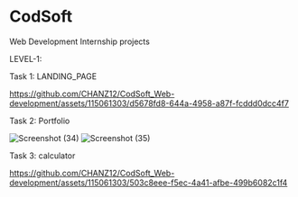 # CodSoft
Web Development Internship projects

LEVEL-1:


Task 1: LANDING_PAGE



https://github.com/CHANZ12/CodSoft_Web-development/assets/115061303/d5678fd8-644a-4958-a87f-fcddd0dcc4f7





Task 2: Portfolio

![Screenshot (34)](https://github.com/CHANZ12/CodSoft_Web-development/assets/115061303/2473c37a-8bdb-4ef1-be8b-e922d9e6f231)
![Screenshot (35)](https://github.com/CHANZ12/CodSoft_Web-development/assets/115061303/59a30c4d-6f45-4508-a509-beeb88f2823b)




Task 3: calculator


https://github.com/CHANZ12/CodSoft_Web-development/assets/115061303/503c8eee-f5ec-4a41-afbe-499b6082c1f4

